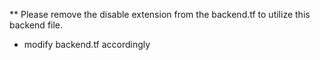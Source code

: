 ** Please remove the disable extension from the backend.tf to utilize this backend file.
 - modify backend.tf accordingly